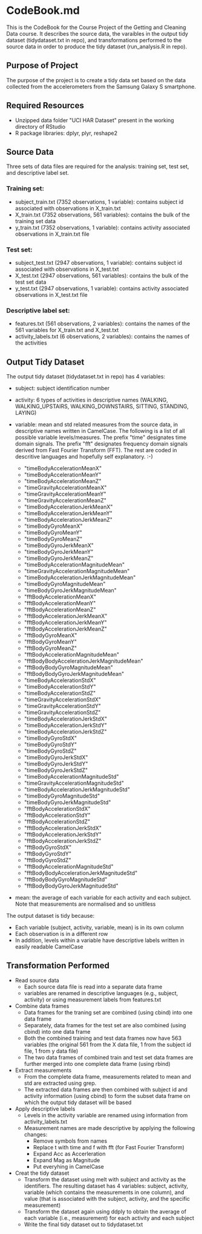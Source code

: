 # CodeBook.md

This is the CodeBook for the Course Project of the Getting and Cleaning Data course. It describes the source data, the varaibles in the output tidy dataset (tidydataset.txt in repo), and  transformations performed to the source data in order to produce the tidy dataset (run_analysis.R in repo). 

## Purpose of Project

The purpose of the project is to create a tidy data set based on the data collected from the accelerometers from the Samsung Galaxy S smartphone.

## Required Resources 

* Unzipped data folder "UCI HAR Dataset" present in the working directory of RStudio
* R package libraries: dplyr, plyr, reshape2

## Source Data

Three sets of data files are required for the analysis: training set, test set, and descriptive label set.

### Training set:

* subject\_train.txt (7352 observations, 1 variable): contains subject id associated with observations in X\_train.txt
* X_train.txt (7352 observations, 561 variables): contains the bulk of the training set data
* y\_train.txt (7352 observations, 1 variable): contains activity associated observations in X\_train.txt file

### Test set: 

* subject\_test.txt (2947 observations, 1 variable): contains subject id associated with observations in X\_test.txt
* X\_test.txt (2947 observations, 561 variables): contains the bulk of the test set data
* y\_test.txt (2947 observations, 1 variable): contains activity associated observations in X\_test.txt file

### Descriptive label set:

* features.txt (561 observations, 2 variables): contains the names of the 561 variables for X\_train.txt and X\_test.txt
* activity_labels.txt (6 observations, 2 variables): contains the names of the activities

## Output Tidy Dataset

The output tidy dataset (tidydataset.txt in repo) has 4 variables: 

* subject: subject identification number

* activity: 6 types of activities in descriptive names (WALKING, WALKING\_UPSTAIRS, WALKING\_DOWNSTAIRS, SITTING, STANDING, LAYING)

* variable: mean and std related measures from the source data, in descriptive names written in CamelCase. The following is a list of all possible variable levels/measures. The prefix "time" designates time domain signals. The prefix "fft" designates frequency domain signals derived from Fast Fourier Transform (FFT). The rest are coded in descritive languages and hopefully self explanatory. :-) 

  * "timeBodyAccelerationMeanX"
  * "timeBodyAccelerationMeanY"
  * "timeBodyAccelerationMeanZ"
  * "timeGravityAccelerationMeanX"
  * "timeGravityAccelerationMeanY"
  * "timeGravityAccelerationMeanZ"
  * "timeBodyAccelerationJerkMeanX"
  * "timeBodyAccelerationJerkMeanY"
  * "timeBodyAccelerationJerkMeanZ"
  * "timeBodyGyroMeanX"
  * "timeBodyGyroMeanY"
  * "timeBodyGyroMeanZ"
  * "timeBodyGyroJerkMeanX"
  * "timeBodyGyroJerkMeanY"
  * "timeBodyGyroJerkMeanZ"
  * "timeBodyAccelerationMagnitudeMean"
  * "timeGravityAccelerationMagnitudeMean"
  * "timeBodyAccelerationJerkMagnitudeMean"
  * "timeBodyGyroMagnitudeMean"
  * "timeBodyGyroJerkMagnitudeMean"
  * "fftBodyAccelerationMeanX"
  * "fftBodyAccelerationMeanY"
  * "fftBodyAccelerationMeanZ"
  * "fftBodyAccelerationJerkMeanX"
  * "fftBodyAccelerationJerkMeanY"
  * "fftBodyAccelerationJerkMeanZ"
  * "fftBodyGyroMeanX"
  * "fftBodyGyroMeanY"
  * "fftBodyGyroMeanZ"
  * "fftBodyAccelerationMagnitudeMean"
  * "fftBodyBodyAccelerationJerkMagnitudeMean"
  * "fftBodyBodyGyroMagnitudeMean"
  * "fftBodyBodyGyroJerkMagnitudeMean"
  * "timeBodyAccelerationStdX"
  * "timeBodyAccelerationStdY"
  * "timeBodyAccelerationStdZ"
  * "timeGravityAccelerationStdX"
  * "timeGravityAccelerationStdY"
  * "timeGravityAccelerationStdZ"
  * "timeBodyAccelerationJerkStdX"
  * "timeBodyAccelerationJerkStdY"
  * "timeBodyAccelerationJerkStdZ"
  * "timeBodyGyroStdX"
  * "timeBodyGyroStdY"
  * "timeBodyGyroStdZ"
  * "timeBodyGyroJerkStdX"
  * "timeBodyGyroJerkStdY"
  * "timeBodyGyroJerkStdZ"
  * "timeBodyAccelerationMagnitudeStd"
  * "timeGravityAccelerationMagnitudeStd"
  * "timeBodyAccelerationJerkMagnitudeStd"
  * "timeBodyGyroMagnitudeStd"
  * "timeBodyGyroJerkMagnitudeStd"
  * "fftBodyAccelerationStdX"
  * "fftBodyAccelerationStdY"
  * "fftBodyAccelerationStdZ"
  * "fftBodyAccelerationJerkStdX"
  * "fftBodyAccelerationJerkStdY"
  * "fftBodyAccelerationJerkStdZ"
  * "fftBodyGyroStdX"
  * "fftBodyGyroStdY"
  * "fftBodyGyroStdZ"
  * "fftBodyAccelerationMagnitudeStd"
  * "fftBodyBodyAccelerationJerkMagnitudeStd"
  * "fftBodyBodyGyroMagnitudeStd"
  * "fftBodyBodyGyroJerkMagnitudeStd"

* mean: the average of each variable for each activity and each subject. Note that measurements are normalised and so unitlless

The output dataset is tidy because:
* Each variable (subject, activity, variable, mean) is in its own column
* Each observation is in a different row
* In addition, levels within a variable have descriptive labels written in easily readable CamelCase

## Transformation Performed

* Read source data
  * Each source data file is read into a separate data frame
  * variables are renamed in descriptive languages (e.g., subject, activity) or using measurement labels from features.txt
* Combine data frames
  * Data frames for the traning set are combined (using cbind) into one data frame 
  * Separately, data frames for the test set are also combined (using cbind) into one data frame 
  * Both the combined training and test data frames now have 563 variables (the original 561 from the X data file, 1 from the subject id file, 1 from y data file) 
  * The two data frames of combined train and test set data frames are further merged into one complete data frame (using rbind)
* Extract measurements
  * From the complete data frame, measurements related to mean and std are extracted using grep. 
  * The extracted data frames are then combined with subject id and activity information (using cbind) to form the subset data frame on which the output tidy dataset will be based
* Apply descriptive labels
  * Levels in the activity variable are renamed using information from activity_labels.txt
  * Measurement names are made descriptive by applying the following changes:
    * Remove symbols from names
    * Replace t with time and f with fft (for Fast Fourier Transform)
    * Expand Acc as Accerleration
    * Expand Mag as Magnitude
    * Put everyhing in CamelCase
* Creat the tidy dataset
  * Transform the dataset using melt with subject and activity as the identifiers. The resulting dataset has 4 variables: subject, activity, variable (which contains the measurements in one column), and value (that is associated with the subject, activity, and the specific measurement)
  * Transform the dataset again using ddply to obtain the average of each variable (i.e., measurement) for each activity and each subject
  * Write the final tidy dataset out to tidydataset.txt

